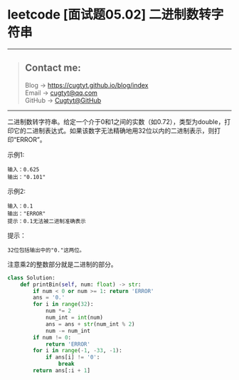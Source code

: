 # leetcode [面试题05.02] 二进制数转字符串

---
> ## Contact me:
> Blog -> <https://cugtyt.github.io/blog/index>  
> Email -> <cugtyt@qq.com>  
> GitHub -> [Cugtyt@GitHub](https://github.com/Cugtyt)

---

二进制数转字符串。给定一个介于0和1之间的实数（如0.72），类型为double，打印它的二进制表达式。如果该数字无法精确地用32位以内的二进制表示，则打印“ERROR”。

示例1:
```
输入：0.625
输出："0.101"
```

示例2:
```
输入：0.1
输出："ERROR"
提示：0.1无法被二进制准确表示
```
提示：
```
32位包括输出中的"0."这两位。
```

注意乘2的整数部分就是二进制的部分。

``` python
class Solution:
    def printBin(self, num: float) -> str:
        if num < 0 or num >= 1: return 'ERROR'
        ans = '0.'
        for i in range(32):
            num *= 2
            num_int = int(num)
            ans = ans + str(num_int % 2)
            num -= num_int
        if num != 0:
            return 'ERROR'
        for i in range(-1, -33, -1):
            if ans[i] != '0':
                break
        return ans[:i + 1]
```